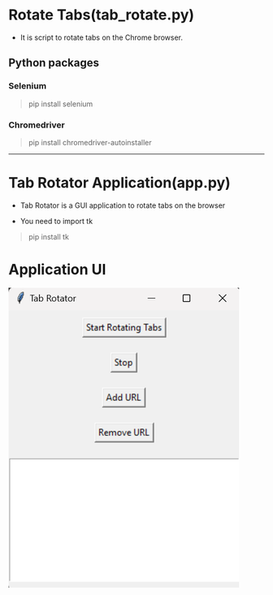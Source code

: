 # Rotate Tabs(tab_rotate.py)

- It is script to rotate tabs on the Chrome browser. 

## Python packages

### Selenium
> pip install selenium

### Chromedriver
> pip install chromedriver-autoinstaller

---

# Tab Rotator Application(app.py)

- Tab Rotator is a GUI application to rotate tabs on the browser

- You need to import tk 

> pip install tk

# Application UI

![Text Rotator App](AppUI.png)